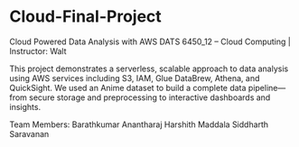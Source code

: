 # Cloud-Final-Project

Cloud Powered Data Analysis with AWS
DATS 6450_12 – Cloud Computing | Instructor: Walt

This project demonstrates a serverless, scalable approach to data analysis using AWS services including S3, IAM, Glue DataBrew, Athena, and QuickSight. We used an Anime dataset to build a complete data pipeline—from secure storage and preprocessing to interactive dashboards and insights.

Team Members:
Barathkumar Anantharaj
Harshith Maddala
Siddharth Saravanan
